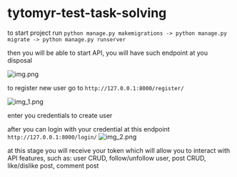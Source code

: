 # tytomyr-test-task-solving

to start project run ```python manage.py makemigrations -> python manage.py migrate -> python manage.py runserver```

then you will be able to start API, you will have such endpoint at you disposal

![img.png]( media/img.png)

to register new user go to ```http://127.0.0.1:8000/register/```

![img_1.png]( media/img_1.png)


enter you credentials to create user

after you can login with your credential at this endpoint ```http://127.0.0.1:8000/login/```
![img_2.png]( media/img_2.png)

at this stage you will receive your token which will allow you to interact with API features, such as: user CRUD, follow/unfollow user, post CRUD, like/dislike post, comment post
